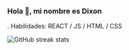 ### Hola 👋, mi nombre es Dixon
.
Habilidades: REACT / JS / HTML / CSS 
<!---
[![Top Langs](https://github-readme-stats.vercel.app/api/top-langs/?username=dxn1324)](https://github.com/anuraghazra/github-readme-stats)
-->

![GitHub streak stats](https://streak-stats.demolab.com/?user=dxn1324)  

<!---
![GitHub stats](https://github-readme-stats.vercel.app/api?username=dxn1324&show_icons=true)
-->
